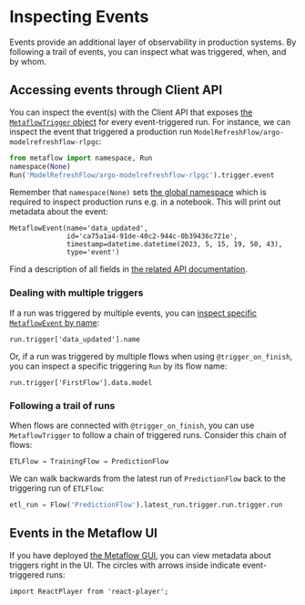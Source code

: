 
# Inspecting Events

Events provide an additional layer of observability in production systems. By following a trail of events, you can inspect
what was triggered, when, and by whom.

## Accessing events through Client API

You can inspect the event(s) with the Client API that exposes [the `MetaflowTrigger` object](/api/client#metaflowtrigger) for every event-triggered run.
For instance, we can inspect the event that triggered a production run `ModelRefreshFlow/argo-modelrefreshflow-rlpgc`:

```python
from metaflow import namespace, Run
namespace(None)
Run('ModelRefreshFlow/argo-modelrefreshflow-rlpgc').trigger.event
```
Remember that `namespace(None)` sets [the global namespace](/scaling/tagging#global-namespace) which is required to inspect production runs e.g. in a notebook. This will print out metadata about the event:
```
MetaflowEvent(name='data_updated',
			  id='ca75a1a4-91de-40c2-944c-0b39436c721e',
			  timestamp=datetime.datetime(2023, 5, 15, 19, 50, 43),
			  type='event')
```

Find a description of all fields in [the related API documentation](#).

### Dealing with multiple triggers

If a run was triggered by multiple events, you can [inspect specific `MetaflowEvent` by name](/api/client#Trigger.__getitem__):
```
run.trigger['data_updated'].name
```
Or, if a run was triggered by multiple flows when using `@trigger_on_finish`, you can inspect a specific triggering `Run` by its flow name:
```
run.trigger['FirstFlow'].data.model
```

### Following a trail of runs

When flows are connected with `@trigger_on_finish`, you can use `MetaflowTrigger` to follow a chain of triggered runs.
Consider this chain of flows:
```
ETLFlow → TrainingFlow → PredictionFlow
```
We can walk backwards from the latest run of `PredictionFlow` back to the triggering run of `ETLFlow`:
```python
etl_run = Flow('PredictionFlow').latest_run.trigger.run.trigger.run
```

## Events in the Metaflow UI

If you have deployed [the Metaflow GUI](https://netflixtechblog.com/open-sourcing-a-monitoring-gui-for-metaflow-75ff465f0d60), you can view metadata about triggers right
in the UI. The circles with arrows inside indicate event-triggered runs:

```mdx-code-block
import ReactPlayer from 'react-player';
```

<ReactPlayer playing controls muted loop url='/assets/mfgui-event.mp4' width='100%' height='100%'/>